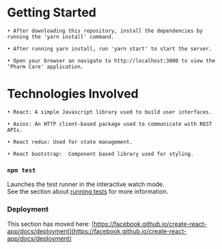# Getting Started 
    • After downloading this repository, install the dependencies by running the 'yarn install' command.
    
    • After running yarn install, run 'yarn start' to start the server.
    
    • Open your browser an navigate to http://localhost:3000 to view the ‘Pharm Care' application.



# Technologies Involved
    • React: A simple Javascript library used to build user interfaces.
    
    • Axios: An HTTP client-based package used to communicate with REST APIs.
    
    • React redux: Used for state management.
    
    • React bootstrap:  Component based library used for styling.


### `npm test`

Launches the test runner in the interactive watch mode.\
See the section about [running tests](https://facebook.github.io/create-react-app/docs/running-tests) for more information.





### Deployment

This section has moved here: [https://facebook.github.io/create-react-app/docs/deployment](https://facebook.github.io/create-react-app/docs/deployment)

